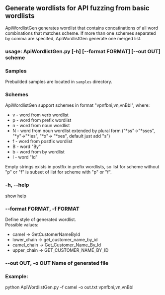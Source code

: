 ## Generate wordlists for API fuzzing from basic wordlists 

ApiWordlistGen generates wordlist that contains concatinations of all word combinations that matches scheme. If more than one schemes separated by comma are specifed, ApiWordlistGen generate one merged list.  

### usage: ApiWordlistGen.py [-h] [--format FORMAT] [--out OUT] scheme  

### Samples

Prebuilded samples are located in `samples` directory.

### Schemes
ApiWordlistGen support schemes in format "vpnfbni,vn,vnBbI", where:  
- v - word from verb wordlist  
- p - word from prefix wordlist  
- n - word from noun wordlist  
- N - word from noun wordlist extended by plural form ("*ss"->"*sses", "*y"->"*ies", "*x"-> "*xes", default just add "s")  
- f - word from postfix wordlist  
- B - word "By"  
- b - word from by wordlist  
- I - word "Id"  

Empty strings exists in postfix in prefix wordlists, so list for scheme without "p" or "f" is subset of list for scheme with "p" or "f".  

### -h, --help  
show help
### --format FORMAT, -f FORMAT  
Define style of generated wordlist.  
Possible values:  
- camel -> GetCustomerNameById  
- lower_chain -> get_customer_name_by_id  
- camel_chain -> Get_Customer_Name_By_Id  
- upper_chain -> GET_CUSTOMER_NAME_BY_ID  
### --out OUT, -o OUT     Name of generated file  

### Example:  
python ApiWordlistGen.py -f camel -o out.txt vpnfbni,vn,vnBbI  

